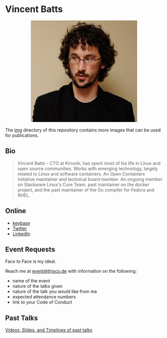 # Vincent Batts

<p align="center"><img src="/img/vbatts_face.jpg" width="340"></p>

The [img](./img/) directory of this repository contains more images that can be used for publications.

## Bio

> Vincent Batts - CTO at Kinvolk, has spent most of his life in Linux and open source communities.
> Works with emerging technology, largely related to Linux and software containers.
> An Open Containers Initiative maintainer and technical board member.
> An ongoing member on Slackware Linux's Core Team, past maintainer on the docker project, and the past maintainer of the Go compiler for Fedora and RHEL.


## Online

  * [keybase](https://keybase.io/vbatts)
  * [Twitter](https://twitter.com/vbatts)
  * [LinkedIn](https://www.linkedin.com/in/vincentbatts/)

## Event Requests

Face to Face is my ideal.

Reach me at event@thisco.de with information on the following:

* name of the event
* nature of the talks given
* nature of the talk you would like from me
* expected attendance numbers
* link to your Code of Conduct

## Past Talks

[Videos, Slides, and Timelines of past talks](https://github.com/vbatts/talks)


